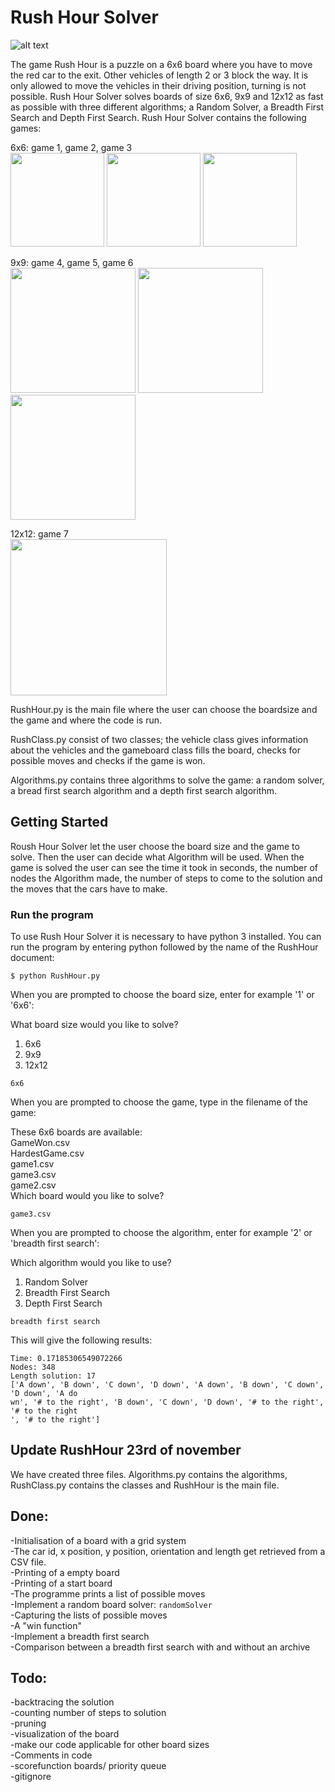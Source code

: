 # Rush Hour Solver

![alt text](http://heuristieken.nl/wiki/images/d/df/Rushhour.jpg)

The game Rush Hour is a puzzle on a 6x6 board where you have to move the red car to the exit. Other vehicles of length 2 or 3 block the way. It is only allowed to move the vehicles in their driving position, turning is not possible. Rush Hour Solver solves boards of size 6x6, 9x9 and 12x12 as fast as possible with three different algorithms; a Random Solver, a Breadth First Search and Depth First Search. Rush Hour Solver contains the following games:  

6x6: game 1, game 2, game 3  
<img src="http://heuristieken.nl/wiki/images/9/95/Rushhour6x6_1.jpg" width="150" />
<img src="http://heuristieken.nl/wiki/images/a/aa/Rushhour6x6_2.jpg" width="150" />
<img src="http://heuristieken.nl/wiki/images/c/c7/Rushhour6x6_3.jpg" width="150" />

9x9: game 4, game 5, game 6  
<img src="http://heuristieken.nl/wiki/images/9/96/Rushhour9x9_1.jpg" width="200" />
<img src="http://heuristieken.nl/wiki/images/1/1e/Rushhour9x9_2.jpg" width="200" />
<img src="http://heuristieken.nl/wiki/images/9/95/Rushhour9x9_3.jpg" width="200" />

12x12: game 7  
<img src="http://heuristieken.nl/wiki/images/2/26/Rushhour12x12_1.jpg" width="250" />

RushHour.py is the main file where the user can choose the boardsize and the game and where the code is run.  

RushClass.py consist of two classes; the vehicle class gives information about the vehicles and the gameboard class fills the board, checks for possible moves and checks if the game is won.  

Algorithms.py contains three algorithms to solve the game: a random solver, a bread first search algorithm and a depth first search algorithm.  

## Getting Started  

Roush Hour Solver let the user choose the board size and the game to solve. Then the user can decide what Algorithm will be used. When the game is solved the user can see the time it took in seconds, the number of nodes the Algorithm made, the number of steps to come to the solution and the moves that the cars have to make.  

### Run the program  

To use Rush Hour Solver it is necessary to have python 3 installed. You can run the program by entering python followed by the name of the RushHour document:  
```
$ python RushHour.py
```
When you are prompted to choose the board size, enter for example '1' or '6x6':  

What board size would you like to solve?
 1. 6x6  
 2. 9x9  
 3. 12x12  
 ```
 6x6
 ```  
When you are prompted to choose the game, type in the filename of the game:  

These 6x6 boards are available:  
GameWon.csv  
HardestGame.csv  
game1.csv  
game3.csv  
game2.csv  
Which board would you like to solve?  
```
game3.csv
```  
When you are prompted to choose the algorithm, enter for example '2' or 'breadth first search':  

Which algorithm would you like to use?
 1. Random Solver
 2. Breadth First Search
 3. Depth First Search  
 ```
 breadth first search
 ```  
 This will give the following results:
 ```
 Time: 0.17185306549072266
Nodes: 348
Length solution: 17
['A down', 'B down', 'C down', 'D down', 'A down', 'B down', 'C down', 'D down', 'A do
wn', '# to the right', 'B down', 'C down', 'D down', '# to the right', '# to the right
', '# to the right']
 ```  

## Update RushHour 23rd of november  

We have created three files. Algorithms.py contains the algorithms, RushClass.py contains the classes and RushHour is the main file.  

## Done:  
-Initialisation of a board with a grid system  
-The car id, x position, y position, orientation and length get retrieved from a CSV file.  
-Printing of a empty board  
-Printing of a start board  
-The programme prints a list of possible moves    
-Implement a random board solver: `randomSolver`  
-Capturing the lists of possible moves  
-A "win function"  
-Implement a breadth first search  
-Comparison between a breadth first search with and without an archive

## Todo:  
-backtracing the solution  
-counting number of steps to solution  
-pruning  
-visualization of the board  
-make our code applicable for other board sizes  
-Comments in code  
-scorefunction boards/ priority queue  
-gitignore  
